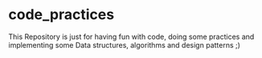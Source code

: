 # code_practices 
This Repository is just for having fun with code, doing some practices and implementing some Data structures, algorithms and design patterns ;)
